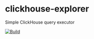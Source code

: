 # clickhouse-explorer
Simple ClickHouse query executor

[![Build](https://github.com/alxzoomer/clickhouse-explorer/actions/workflows/go.yml/badge.svg)](https://github.com/alxzoomer/clickhouse-explorer/actions/workflows/go.yml)

